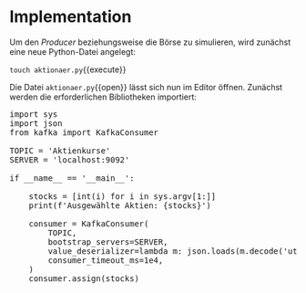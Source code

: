 # Implementation

Um den _Producer_ beziehungsweise die Börse zu simulieren, wird zunächst eine neue Python-Datei angelegt:

`touch aktionaer.py`{{execute}}

Die Datei `aktionaer.py`{{open}} lässt sich nun im Editor öffnen. Zunächst werden die erforderlichen Bibliotheken importiert:

<pre class="file" data-filename="aktionaer.py" data-target="replace">
import sys
import json
from kafka import KafkaConsumer

TOPIC = 'Aktienkurse'
SERVER = 'localhost:9092'

if __name__ == '__main__':

    stocks = [int(i) for i in sys.argv[1:]]
    print(f'Ausgewählte Aktien: {stocks}')

    consumer = KafkaConsumer(
        TOPIC,
        bootstrap_servers=SERVER,
        value_deserializer=lambda m: json.loads(m.decode('utf-8')),
        consumer_timeout_ms=1e4,
    )
    consumer.assign(stocks)

</pre>